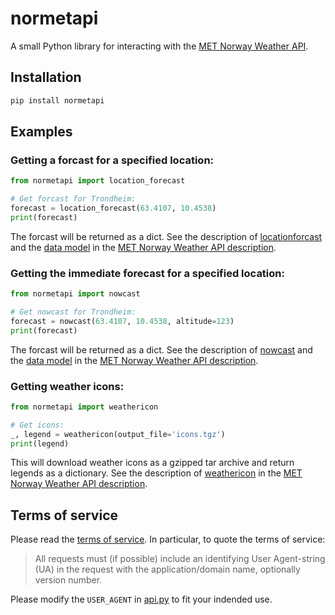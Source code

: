 # normetapi
A small Python library for interacting with the [MET Norway Weather API](https://api.met.no/).

## Installation

```bash
pip install normetapi
```

## Examples

### Getting a forcast for a specified location:

```python
from normetapi import location_forecast

# Get forcast for Trondheim:
forecast = location_forecast(63.4107, 10.4538)
print(forecast)
```

The forcast will be returned as a dict. See the description
of [locationforcast](https://api.met.no/weatherapi/locationforecast/2.0/documentation)
and the [data model](https://api.met.no/doc/locationforecast/datamodel)
in the [MET Norway Weather API description](https://api.met.no/).

### Getting the immediate forecast for a specified location:

```python
from normetapi import nowcast

# Get nowcast for Trondheim:
forecast = nowcast(63.4107, 10.4538, altitude=123)
print(forecast)
```

The forcast will be returned as a dict. See the description
of [nowcast](https://api.met.no/weatherapi/nowcast/2.0/documentation)
and the [data model](https://api.met.no/doc/locationforecast/datamodel)
in the [MET Norway Weather API description](https://api.met.no/).

### Getting weather icons:

```python
from normetapi import weathericon

# Get icons:
_, legend = weathericon(output_file='icons.tgz')
print(legend)
```

This will download weather icons as a gzipped tar archive
and return legends as a dictionary. See the
description of [weathericon](https://api.met.no/weatherapi/weathericon/2.0/documentation)
in the [MET Norway Weather API description](https://api.met.no/).

## Terms of service

Please read the [terms of service](https://api.met.no/doc/TermsOfService).
In particular, to quote the terms of service:

> All requests must (if possible) include an identifying User Agent-string (UA)
> in the request with the application/domain name, optionally version number.

Please modify the ``USER_AGENT`` in [api.py](normetapi/api.py) to fit your
indended use.
